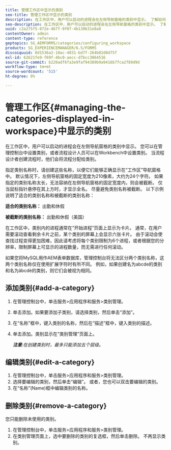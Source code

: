 ```yaml
---
title: 管理工作区中显示的类别
seo-title: 管理工作区中显示的类别
description: 在工作区中，用户可以启动的进程会在左侧导航窗格的类别中显示。 了解如何管理工作区中显示的这些类别。
seo-description: 在工作区中，用户可以启动的进程会在左侧导航窗格的类别中显示。 了解如何管理工作区中显示的这些类别。
uuid: c2a275f5-872e-467f-9f07-4b130631e8a8
contentOwner: admin
content-type: reference
geptopics: SG_AEMFORMS/categories/configuring_workspace
products: SG_EXPERIENCEMANAGER/6.5/FORMS
discoiquuid: 0d1536a2-10ac-4031-bd7f-264b02d0d75f
exl-id: 62621fe9-f69f-4bc0-aecc-d7bcc3064516
source-git-commit: b220adf6fa3e9faf94389b9a9416b7fca2f89d9d
workflow-type: tm+mt
source-wordcount: '515'
ht-degree: 0%

---
```


# 管理工作区{#managing-the-categories-displayed-in-workspace}中显示的类别

在工作区中，用户可以启动的进程会在左侧导航窗格的类别中显示。 您可以在管理控制台中设置类别，或者流程设计人员可以在Workbench中设置类别。 当流程设计者创建流程时，他们会将流程分配给类别。

指定类别名称时，请创建这些名称，以便它们能够正确显示在“工作区”导航窗格中。 默认情况下，左侧导航窗格的固定宽度为210像素，大约为24个字符。 如果指定的类别名称太长，无法容纳在左侧导航窗格的固定宽度内，则会被截断。 仅当鼠标指针悬停在其上方时，才显示全名。 尽量避免类别名称被截断。 以下示例说明了适合的类别名称和被截断的类别名称：

**适合的类别名称：** 出勤和休假

**被截断的类别名称：** 出勤和休假（美国）

在工作区中，类别内的进程通常在“开始进程”页面上显示为卡片。 通常，在用户需要滚动查看剩余卡片之前，某个类别的屏幕上会显示六张卡片。 由于滚动会使查找过程变得更加困难，因此请考虑将每个类别限制为6个进程，或者根据您的分辨率，限制屏幕上可显示的进程数量，而无需进行任何滚动。

如果您将MySQL用作AEM表单数据库，管理控制台将无法区分两个类别名称，这两个类别名称仅在使用扩展字符时有所不同。 例如，如果创建名为abcde的类别和名为âbcdè的类别，则它们会被视为相同。

## 添加类别{#add-a-category}

1. 在管理控制台中，单击服务>应用程序和服务>类别管理。
1. 单击添加。如果要添加子类别，请选择类别，然后单击“添加”。
1. 在“名称”框中，键入类别的名称，然后在“描述”框中，键入类别的描述。
1. 单击添加。类别显示在“类别管理”页面上。

   ***注意&#x200B;**:在创建类别时，最多只能添加五个层级。*

## 编辑类别{#edit-a-category}

1. 在管理控制台中，单击服务>应用程序和服务>类别管理。
1. 选择要编辑的类别，然后单击“编辑”。 或者，您也可以双击要编辑的类别。
1. 在“名称”(Name)框中编辑类别的名称。

## 删除类别{#remove-a-category}

您只能删除未使用的类别。

1. 在管理控制台中，单击服务>应用程序和服务>类别管理。
1. 在类别管理页面上，选中要删除的类别的复选框，然后单击删除。 不再显示类别。
